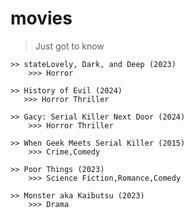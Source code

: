 # movies
> Just got to know
> 
    >> stateLovely, Dark, and Deep (2023)
        >>> Horror
>
    >> History of Evil (2024)
       >>> Horror Thriller
>
    >> Gacy: Serial Killer Next Door (2024)
        >>> Horror Thriller
>
    >> When Geek Meets Serial Killer (2015)
        >>> Crime,Comedy
>
>
    >> Poor Things (2023)
        >>> Science Fiction,Romance,Comedy
>
>
    >> Monster aka Kaibutsu (2023)
        >>> Drama